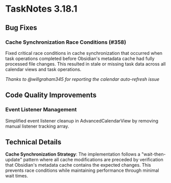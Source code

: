 # TaskNotes 3.18.1

## Bug Fixes

### Cache Synchronization Race Conditions (#358)

Fixed critical race conditions in cache synchronization that occurred when task operations completed before Obsidian's metadata cache had fully processed file changes. This resulted in stale or missing task data across all calendar views and task operations.

*Thanks to @willgraham345 for reporting the calendar auto-refresh issue*

## Code Quality Improvements

### Event Listener Management

Simplified event listener cleanup in AdvancedCalendarView by removing manual listener tracking array.

## Technical Details

**Cache Synchronization Strategy**: The implementation follows a "wait-then-update" pattern where all cache modifications are preceded by verification that Obsidian's metadata cache contains the expected changes. This prevents race conditions while maintaining performance through minimal wait times.

